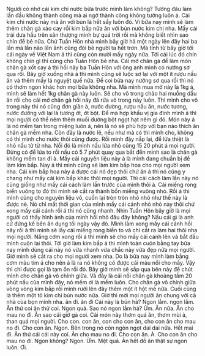 Người có nhớ cái kim chi nước bữa trước mình làm không? Tưởng đâu làm lần đầu không thành công mà ai ngờ thành công không tưởng luôn á. Cái kim chi nước này mà ăn với bún là hết sẩy luôn đó. Vì bữa nay mình sẽ làm thêm chân gà xào cay rồi kim bắp nữa ăn với bún nước kim chi nha. Mấy cái trái dưa hấu trên sân thượng mình bự quá trời rồi mà không biết nhìn sao chín để bẻ nữa. Chứ Tuần Hôn nhà mình bây giờ hả một ngày lên đây hai ba lần mà lần nào lên ảnh cũng đòi bẻ người ta hết trơn. Mà tính từ bây giờ tới cái ngày về Việt Nam á thì cũng còn mười mấy ngày nữa. Tới cái lúc đó chín không chín gì thì cũng cho Tuần Hôn bẻ nha. Cái mớ chân gà để làm món chân gà xốt cay á thì hồi nãy ba Tuần Hôn với ông anh mình có nướng sơ qua rồi. Bây giờ xuống nhà á thì mình cũng sẽ luộc sơ lại với một ít rượu nấu ăn và thêm mấy lá nguyệt quế nữa. Để coi bữa nay nướng sơ qua rồi thì nó có thơm ngon khác hơn mọi bữa không nha. Mà mình mua mớ này là 1kg á, mình sẽ làm hết 1kg chân gà này luôn. Sẽ cho vô trong chảo hai muỗng dầu ăn rồi cho cái mớ chân gà hồi nãy đã rửa vô trong này luôn. Thì mình cho vô trong này thì nó cũng đơn giản à, nước đường, rượu nấu ăn, nước tương, nước đường với lại là tương ớt, ớt bột. Để mà hợp khẩu vị gia đình mình á thì mọi người có thể nêm thêm muối đường bột ngọt hạt nêm gì đó. Món này á là nó mềm tan trong miệng luôn á, nên là nó sẽ phù hợp với bạn nào thích ăn chân gà mềm nha. Còn đây là nước lê, nếu như mà có thì mình cho, không có thì mình cho nước thôi cũng được. Rồi mình đậy nắp lại, để lửa thiệt là nhỏ nấu từ từ nha. Nồi đó là mình nấu lửa nhỏ cũng 15 20 phút á mọi người. Đừng có để lửa to rồi nấu có 5 7 phút quay qua bắt đền mình sao là chân gà không mềm tan đi à. Mấy cái nguyên liệu này á là mình đang chuẩn bị để làm kim bắp. Nay á thì mình cũng sẽ làm kim bắp hoa cho mọi người xem nha. Cái kim bắp hoa này á được cái nó đẹp thôi chứ ăn á thì nó cũng y chang như mấy cái kim bắp khác thôi mọi người. Thì cái cách làm lần này nó cũng giống như mấy cái cách làm lần trước của mình thôi à. Cái miếng rong biển vuông to đó thì mình sẽ cắt ra thành bốn miếng vuông nhỏ. Rồi á thì mình cũng cho nguyên liệu vô, cuốn lại tròn tròn nhỏ nhỏ như thế này là được nè. Nó chỉ mất thời gian của mình mấy cái cánh nhỏ nhỏ này thôi chứ xong mấy cái cánh rồi á thì nó cũng nhanh. Nhìn Tuần Hôn bây giờ là mọi người có thấy hình ảnh của mình hồi nhỏ đâu đây không? Nấu cái gì là anh cứ đứng kế bên ăn dụng tối ngày vậy đó. Mình làm xong mấy cái cánh hồi nãy rồi á thì mình sẽ lấy cái miếng rong biển to và chỉ cắt ra làm hai thôi nha mọi người. Nắng cơm xong rồi á thì mình sẽ cho mấy cái cánh lên và bắt đầu mình cuộn lại thôi. Tới giờ làm kim bắp á thì mình toàn cuộn bằng tay bữa nay mình dùng cái này nó vừa nhanh vừa chắc này vừa đẹp nữa mọi người. Giờ mình sẽ cắt ra cho mọi người xem nha. Do là bữa nay mình làm bằng cơm màu tím á cho nên á là ra nó không có được cái màu nổi cho mấy. Vậy thì chỉ được gọi là tạm ổn rồi đó. Bây giờ mình sẽ sắp qua bên này để chút mình cho chân gà vô chính giữa. Và đây là cái nồi chân gà khoảng tầm 20 phút nấu của mình đây, nó mềm ơi là mềm luôn. Cho chân gà vô chính giữa vòng vòng kim bắp rồi mình rưới lên đây thêm một ít hột mè nữa. Cuối cùng là thêm một tô kim chi bún nước nữa. Giờ thì mời mọi người ăn chung với cả nhà của bọn mình nha. ăn đi. ăn đi Cái này là bún hả? Ngon lắm. ngon lắm. Ăn thử coi ăn thử coi. Ngon quá. Sao nó ngon lắm hả? Ừm. Ăn nữa. Ăn cho mau no đi. Ăn sao cái giờ gà coi. Cái món này thơm quá ăn, thơm mùi à, than quá mọi người. Cho con. con ăn, con cho con ăn, cho con ăn cho mau no đi. Cho con ăn. Ngon. Bên trong nó còn ngòn ngọt dai dai nữa. Hết mai đi. Ăn thử cái cái này coi. Ăn cho mau no đi. Cho con ăn. À. Cho con ăn cho mau no đi. Ngon không? Ngon. Ừm. Mệt quá. Ăn hết đồ ăn thật sự ngon luôn. Ơi.